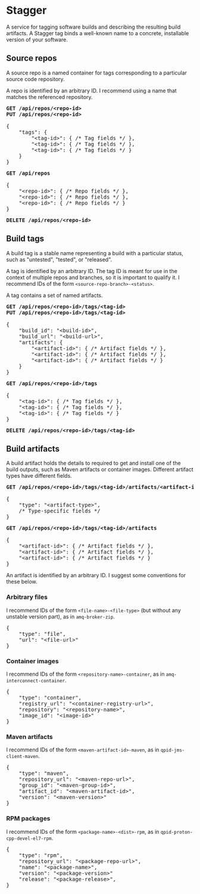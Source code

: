 # Stagger

A service for tagging software builds and describing the resulting
build artifacts.  A Stagger tag binds a well-known name to a concrete,
installable version of your software.

## Source repos

A source repo is a named container for tags corresponding to a
particular source code repository.

A repo is identified by an arbitrary ID.  I recommend using a name
that matches the referenced repository.

<pre>
<b>GET /api/repos/&lt;repo-id&gt;</b>
<b>PUT /api/repos/&lt;repo-id&gt;</b>

{
    "tags": {
        "&lt;tag-id&gt;": { /* Tag fields */ },
        "&lt;tag-id&gt;": { /* Tag fields */ },
        "&lt;tag-id&gt;": { /* Tag fields */ }
    }
}
</pre>

<pre>
<b>GET /api/repos</b>

{
    "&lt;repo-id&gt;": { /* Repo fields */ },
    "&lt;repo-id&gt;": { /* Repo fields */ },
    "&lt;repo-id&gt;": { /* Repo fields */ }
}
</pre>

<pre>
<b>DELETE /api/repos/&lt;repo-id&gt;</b>
</pre>

## Build tags

A build tag is a stable name representing a build with a particular
status, such as "untested", "tested", or "released".

A tag is identified by an arbitrary ID.  The tag ID is meant for use
in the context of multiple repos and branches, so it is important
to qualify it.  I recommend IDs of the form
<code>&lt;source-repo-branch&gt;-&lt;status&gt;</code>.

A tag contains a set of named artifacts.

<pre>
<b>GET /api/repos/&lt;repo-id&gt;/tags/&lt;tag-id&gt;</b>
<b>PUT /api/repos/&lt;repo-id&gt;/tags/&lt;tag-id&gt;</b>

{
    "build_id": "&lt;build-id&gt;",
    "build_url": "&lt;build-url&gt;",
    "artifacts": {
        "&lt;artifact-id&gt;": { /* Artifact fields */ },
        "&lt;artifact-id&gt;": { /* Artifact fields */ },
        "&lt;artifact-id&gt;": { /* Artifact fields */ }
    }
}
</pre>

<pre>
<b>GET /api/repos/&lt;repo-id&gt;/tags</b>

{
    "&lt;tag-id&gt;": { /* Tag fields */ },
    "&lt;tag-id&gt;": { /* Tag fields */ },
    "&lt;tag-id&gt;": { /* Tag fields */ }
}
</pre>

<pre>
<b>DELETE /api/repos/&lt;repo-id&gt;/tags/&lt;tag-id&gt;</b>
</pre>

## Build artifacts

A build artifact holds the details to required to get and install one
of the build outputs, such as Maven artifacts or container images.
Different artifact types have different fields.

<pre>
<b>GET /api/repos/&lt;repo-id&gt;/tags/&lt;tag-id&gt;/artifacts/&lt;artifact-id&gt;</b>

{
    "type": "&lt;artifact-type&gt;",
    /* Type-specific fields */
}
</pre>

<pre>
<b>GET /api/repos/&lt;repo-id&gt;/tags/&lt;tag-id&gt;/artifacts</b>

{
    "&lt;artifact-id&gt;": { /* Artifact fields */ },
    "&lt;artifact-id&gt;": { /* Artifact fields */ },
    "&lt;artifact-id&gt;": { /* Artifact fields */ }
}
</pre>

An artifact is identified by an arbitrary ID.  I suggest some
conventions for these below.

### Arbitrary files

I recommend IDs of the form
<code>&lt;file-name&gt;-&lt;file-type&gt;</code> (but without any
unstable version part), as in <code>amq-broker-zip</code>.

<pre>
{
    "type": "file",
    "url": "&lt;file-url&gt;"
}
</pre>

### Container images

I recommend IDs of the form
<code>&lt;repository-name&gt;-container</code>, as in
<code>amq-interconnect-container</code>.

<pre>
{
    "type": "container",
    "registry_url": "&lt;container-registry-url&gt;",
    "repository": "&lt;repository-name&gt;",
    "image_id": "&lt;image-id&gt;"
}
</pre>

### Maven artifacts

I recommend IDs of the form
<code>&lt;maven-artifact-id&gt;-maven</code>, as in
<code>qpid-jms-client-maven</code>.

<pre>
{
    "type": "maven",
    "repository_url": "&lt;maven-repo-url&gt;",
    "group_id": "&lt;maven-group-id&gt;",
    "artifact_id": "&lt;maven-artifact-id&gt;",
    "version": "&lt;maven-version&gt;"
}
</pre>

### RPM packages

I recommend IDs of the form
<code>&lt;package-name&gt;-&lt;dist&gt;-rpm</code>, as in
<code>qpid-proton-cpp-devel-el7-rpm</code>.

<pre>
{
    "type": "rpm",
    "repository_url": "&lt;package-repo-url&gt;",
    "name": "&lt;package-name&gt;",
    "version": "&lt;package-version&gt;"
    "release": "&lt;package-release&gt;",
}
</pre>
